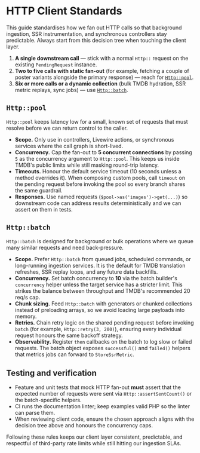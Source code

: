 # HTTP Client Standards

This guide standardises how we fan out HTTP calls so that background ingestion, SSR instrumentation, and synchronous controllers stay predictable. Always start from this decision tree when touching the client layer.

1. **A single downstream call** &mdash; stick with a normal `Http::` request on the existing `PendingRequest` instance.
2. **Two to five calls with static fan-out** (for example, fetching a couple of poster variants alongside the primary response) &mdash; reach for [`Http::pool`](https://laravel.com/docs/http-client#concurrent-requests).
3. **Six or more calls or a dynamic collection** (bulk TMDB hydration, SSR metric replays, sync jobs) &mdash; use [`Http::batch`](https://laravel.com/docs/http-client#batched-requests).

## `Http::pool`

`Http::pool` keeps latency low for a small, known set of requests that must resolve before we can return control to the caller.

- **Scope.** Only use in controllers, Livewire actions, or synchronous services where the call graph is short-lived.
- **Concurrency.** Cap the fan-out to **5 concurrent connections** by passing `5` as the concurrency argument to `Http::pool`. This keeps us inside TMDB's public limits while still masking round-trip latency.
- **Timeouts.** Honour the default service timeout (10 seconds unless a method overrides it). When composing custom pools, call `timeout` on the pending request before invoking the pool so every branch shares the same guardrail.
- **Responses.** Use named requests (`$pool->as('images')->get(...)`) so downstream code can address results deterministically and we can assert on them in tests.

## `Http::batch`

`Http::batch` is designed for background or bulk operations where we queue many similar requests and need back-pressure.

- **Scope.** Prefer `Http::batch` from queued jobs, scheduled commands, or long-running ingestion services. It is the default for TMDB translation refreshes, SSR replay loops, and any future data backfills.
- **Concurrency.** Set batch concurrency to **10** via the batch builder's `concurrency` helper unless the target service has a stricter limit. This strikes the balance between throughput and TMDB's recommended 20 req/s cap.
- **Chunk sizing.** Feed `Http::batch` with generators or chunked collections instead of preloading arrays, so we avoid loading large payloads into memory.
- **Retries.** Chain retry logic on the shared pending request before invoking `batch` (for example, `Http::retry(3, 200)`), ensuring every individual request honours the same backoff strategy.
- **Observability.** Register `then` callbacks on the batch to log slow or failed requests. The batch object exposes `successful()` and `failed()` helpers that metrics jobs can forward to `StoreSsrMetric`.

## Testing and verification

- Feature and unit tests that mock HTTP fan-out **must** assert that the expected number of requests were sent via `Http::assertSentCount()` or the batch-specific helpers.
- CI runs the documentation linter; keep examples valid PHP so the linter can parse them.
- When reviewing client code, ensure the chosen approach aligns with the decision tree above and honours the concurrency caps.

Following these rules keeps our client layer consistent, predictable, and respectful of third-party rate limits while still hitting our ingestion SLAs.
